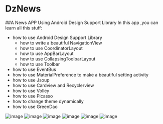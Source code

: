# DzNews
##A News APP Using Android Design Support Library
In this app ,you can learn all this stuff:
  +   how to use Android Design Support Library
      - how to write a beautiful NavigationView
      - how to use CoordinatorLayout
      - how to use AppBarLayout
      - how to use CollapsingToolbarLayout
      - how to use Toolbar
  +   how to use EventBus
  +   how to use MaterialPreference to make a beautiful setting activity
  +   how to use Jsoup
  +   how to use Cardview  and Recyclerview 
  +   how to use Volley
  +   how to use Picasso
  +   how to change theme dynamically
  +   how to use GreenDao

![image](https://github.com/aCoder2013/DzNews/blob/master/screenshot/1.png)
![image](https://github.com/aCoder2013/DzNews/blob/master/screenshot/2.png)
![image](https://github.com/aCoder2013/DzNews/blob/master/screenshot/3.png)
![image](https://github.com/aCoder2013/DzNews/blob/master/screenshot/20150725101717.png)
![image](https://github.com/aCoder2013/DzNews/blob/master/screenshot/20150725101738.png)
![image](https://github.com/aCoder2013/DzNews/blob/master/screenshot/20150725101749.png)

